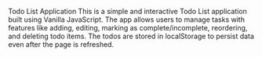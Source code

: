 Todo List Application
This is a simple and interactive Todo List application built using Vanilla JavaScript. The app allows users to manage tasks with features like adding, editing, marking as complete/incomplete, reordering, and deleting todo items. The todos are stored in localStorage to persist data even after the page is refreshed.
